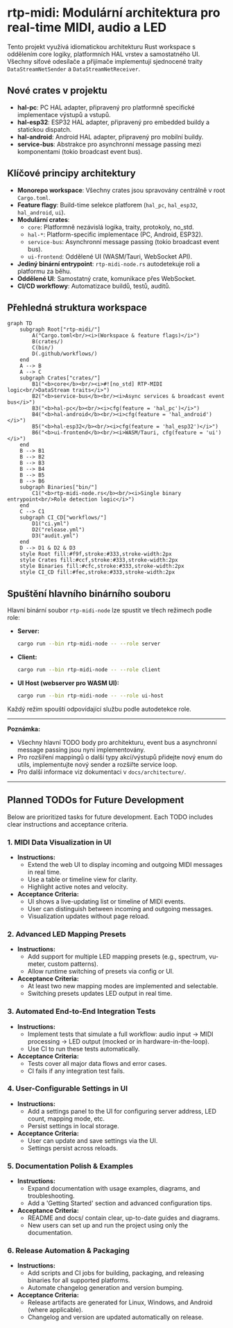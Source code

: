 # rtp-midi: Modulární architektura pro real-time MIDI, audio a LED

Tento projekt využívá idiomatickou architekturu Rust workspace s oddělením core logiky, platformních HAL vrstev a samostatného UI. Všechny síťové odesílače a přijímače implementují sjednocené traity `DataStreamNetSender` a `DataStreamNetReceiver`.

## Nové crates v projektu

- **hal-pc**: PC HAL adapter, připravený pro platformně specifické implementace výstupů a vstupů.
- **hal-esp32**: ESP32 HAL adapter, připravený pro embedded buildy a statickou dispatch.
- **hal-android**: Android HAL adapter, připravený pro mobilní buildy.
- **service-bus**: Abstrakce pro asynchronní message passing mezi komponentami (tokio broadcast event bus).

## Klíčové principy architektury

- **Monorepo workspace**: Všechny crates jsou spravovány centrálně v root `Cargo.toml`.
- **Feature flagy**: Build-time selekce platforem (`hal_pc`, `hal_esp32`, `hal_android`, `ui`).
- **Modulární crates**:
    - `core`: Platformně nezávislá logika, traity, protokoly, no_std.
    - `hal-*`: Platform-specific implementace (PC, Android, ESP32).
    - `service-bus`: Asynchronní message passing (tokio broadcast event bus).
    - `ui-frontend`: Oddělené UI (WASM/Tauri, WebSocket API).
- **Jediný binární entrypoint**: `rtp-midi-node.rs` autodetekuje roli a platformu za běhu.
- **Oddělené UI**: Samostatný crate, komunikace přes WebSocket.
- **CI/CD workflowy**: Automatizace buildů, testů, auditů.

## Přehledná struktura workspace

```mermaid
graph TD
    subgraph Root["rtp-midi/"]
        A("Cargo.toml<br/><i>(Workspace & feature flags)</i>")
        B(crates/)
        C(bin/)
        D(.github/workflows/)
    end
    A --> B
    A --> C
    subgraph Crates["crates/"]
        B1("<b>core</b><br/><i>#![no_std] RTP-MIDI logic<br/>DataStream traits</i>")
        B2("<b>service-bus</b><br/><i>Async services & broadcast event bus</i>")
        B3("<b>hal-pc</b><br/><i>cfg(feature = 'hal_pc')</i>")
        B4("<b>hal-android</b><br/><i>cfg(feature = 'hal_android')</i>")
        B5("<b>hal-esp32</b><br/><i>cfg(feature = 'hal_esp32')</i>")
        B6("<b>ui-frontend</b><br/><i>WASM/Tauri, cfg(feature = 'ui')</i>")
    end
    B --> B1
    B --> B2
    B --> B3
    B --> B4
    B --> B5
    B --> B6
    subgraph Binaries["bin/"]
        C1("<b>rtp-midi-node.rs</b><br/><i>Single binary entrypoint<br/>Role detection logic</i>")
    end
    C --> C1
    subgraph CI_CD["workflows/"]
        D1("ci.yml")
        D2("release.yml")
        D3("audit.yml")
    end
    D --> D1 & D2 & D3
    style Root fill:#f9f,stroke:#333,stroke-width:2px
    style Crates fill:#ccf,stroke:#333,stroke-width:2px
    style Binaries fill:#cfc,stroke:#333,stroke-width:2px
    style CI_CD fill:#fec,stroke:#333,stroke-width:2px
```

## Spuštění hlavního binárního souboru

Hlavní binární soubor `rtp-midi-node` lze spustit ve třech režimech podle role:

- **Server:**
  ```sh
  cargo run --bin rtp-midi-node -- --role server
  ```
- **Client:**
  ```sh
  cargo run --bin rtp-midi-node -- --role client
  ```
- **UI Host (webserver pro WASM UI):**
  ```sh
  cargo run --bin rtp-midi-node -- --role ui-host
  ```

Každý režim spouští odpovídající službu podle autodetekce role.

---

**Poznámka:**
- Všechny hlavní TODO body pro architekturu, event bus a asynchronní message passing jsou nyní implementovány.
- Pro rozšíření mappingů o další typy akcí/výstupů přidejte nový enum do utils, implementujte nový sender a rozšiřte service loop.
- Pro další informace viz dokumentaci v `docs/architecture/`.

---

## Planned TODOs for Future Development

Below are prioritized tasks for future development. Each TODO includes clear instructions and acceptance criteria.

### 1. MIDI Data Visualization in UI
- **Instructions:**
  - Extend the web UI to display incoming and outgoing MIDI messages in real time.
  - Use a table or timeline view for clarity.
  - Highlight active notes and velocity.
- **Acceptance Criteria:**
  - UI shows a live-updating list or timeline of MIDI events.
  - User can distinguish between incoming and outgoing messages.
  - Visualization updates without page reload.

### 2. Advanced LED Mapping Presets
- **Instructions:**
  - Add support for multiple LED mapping presets (e.g., spectrum, vu-meter, custom patterns).
  - Allow runtime switching of presets via config or UI.
- **Acceptance Criteria:**
  - At least two new mapping modes are implemented and selectable.
  - Switching presets updates LED output in real time.

### 3. Automated End-to-End Integration Tests
- **Instructions:**
  - Implement tests that simulate a full workflow: audio input → MIDI processing → LED output (mocked or in hardware-in-the-loop).
  - Use CI to run these tests automatically.
- **Acceptance Criteria:**
  - Tests cover all major data flows and error cases.
  - CI fails if any integration test fails.

### 4. User-Configurable Settings in UI
- **Instructions:**
  - Add a settings panel to the UI for configuring server address, LED count, mapping mode, etc.
  - Persist settings in local storage.
- **Acceptance Criteria:**
  - User can update and save settings via the UI.
  - Settings persist across reloads.

### 5. Documentation Polish & Examples
- **Instructions:**
  - Expand documentation with usage examples, diagrams, and troubleshooting.
  - Add a 'Getting Started' section and advanced configuration tips.
- **Acceptance Criteria:**
  - README and docs/ contain clear, up-to-date guides and diagrams.
  - New users can set up and run the project using only the documentation.

### 6. Release Automation & Packaging
- **Instructions:**
  - Add scripts and CI jobs for building, packaging, and releasing binaries for all supported platforms.
  - Automate changelog generation and version bumping.
- **Acceptance Criteria:**
  - Release artifacts are generated for Linux, Windows, and Android (where applicable).
  - Changelog and version are updated automatically on release.

